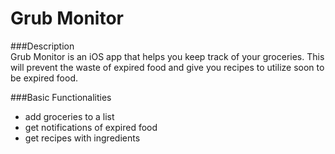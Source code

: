 # Grub Monitor

###Description  
Grub Monitor is an iOS app that helps you keep track of your groceries. This will prevent the waste of expired food and give you recipes to utilize soon to be expired food. 

###Basic Functionalities   
* add groceries to a list
* get notifications of expired food
* get recipes with ingredients
